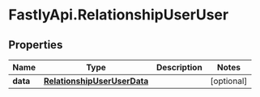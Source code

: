 # FastlyApi.RelationshipUserUser

## Properties

Name | Type | Description | Notes
------------ | ------------- | ------------- | -------------
**data** | [**RelationshipUserUserData**](RelationshipUserUserData.md) |  | [optional] 


